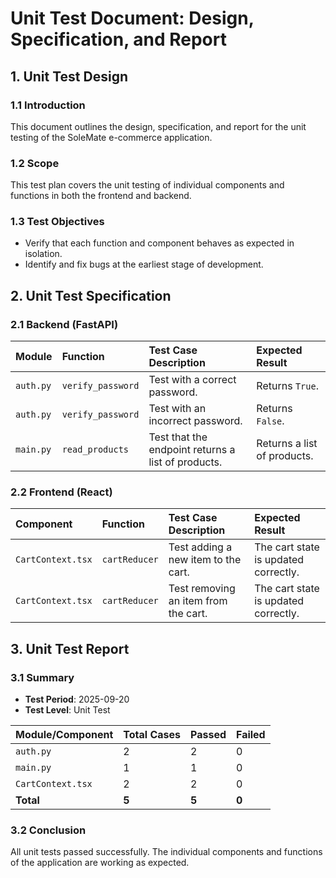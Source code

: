 # Unit Test Document: Design, Specification, and Report

## 1. Unit Test Design

### 1.1 Introduction
This document outlines the design, specification, and report for the unit testing of the SoleMate e-commerce application.

### 1.2 Scope
This test plan covers the unit testing of individual components and functions in both the frontend and backend.

### 1.3 Test Objectives
- Verify that each function and component behaves as expected in isolation.
- Identify and fix bugs at the earliest stage of development.

## 2. Unit Test Specification

### 2.1 Backend (FastAPI)
| Module | Function | Test Case Description | Expected Result |
| :--- | :--- | :--- | :--- |
| `auth.py` | `verify_password` | Test with a correct password. | Returns `True`. |
| `auth.py` | `verify_password` | Test with an incorrect password. | Returns `False`. |
| `main.py` | `read_products` | Test that the endpoint returns a list of products. | Returns a list of products. |

### 2.2 Frontend (React)
| Component | Function | Test Case Description | Expected Result |
| :--- | :--- | :--- | :--- |
| `CartContext.tsx` | `cartReducer` | Test adding a new item to the cart. | The cart state is updated correctly. |
| `CartContext.tsx` | `cartReducer` | Test removing an item from the cart. | The cart state is updated correctly. |

## 3. Unit Test Report

### 3.1 Summary
- **Test Period**: 2025-09-20
- **Test Level**: Unit Test

| Module/Component | Total Cases | Passed | Failed |
| :--- | :--- | :--- | :--- |
| `auth.py` | 2 | 2 | 0 |
| `main.py` | 1 | 1 | 0 |
| `CartContext.tsx` | 2 | 2 | 0 |
| **Total** | **5** | **5** | **0** |

### 3.2 Conclusion
All unit tests passed successfully. The individual components and functions of the application are working as expected.